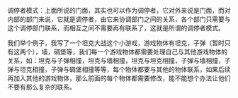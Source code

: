 调停者模式：上面所说的门面，其实也可以作为调停者，它对外来说是门面，而对内部的部门来说，它就是调停者，由它来协调部门之间的关系，各个部门只需要与这个调停部门联系，而相互之间不需要再有联系了，这就是所谓的调停者模式。

我们举个例子，我写了一个坦克大战这个小游戏，游戏物体有坦克，子弹（暂时只有这两个），墙，碉堡等，我们每一个游戏物体都需要处理自己与其他游戏物体的关系，如：坦克与子弹相撞，坦克与墙相撞，坦克与坦克相撞，子弹与墙相撞，子弹与坦克相撞，子弹与碉堡相撞等等，每个物体都要与其他的物体联系，如果后续再加入其他的游戏物体，那么前面的每个物体都需要修改，能不能想个办法让他们不要有那么复杂的联系。
